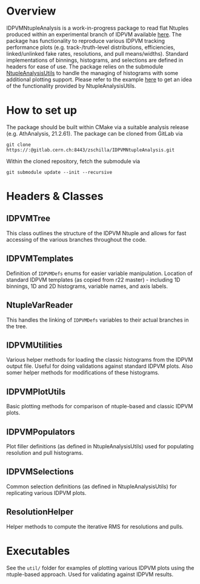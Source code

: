 # Overview

IDPVMNtupleAnalysis is a work-in-progress package to read flat Ntuples produced within an experimental branch of IDPVM available [here](https://gitlab.cern.ch/zschilla/athena/-/tree/NtupleForIDPVMr22). The package has functionality to reproduce various IDPVM tracking performance plots (e.g. track-/truth-level distributions, efficiencies, linked/unlinked fake rates, resolutions, and pull means/widths). Standard implementations of binnings, histograms, and selections are defined in headers for ease of use. The package relies on the submodule [NtupleAnalysisUtils](https://gitlab.cern.ch/goblirsc/NtupleAnalysisUtils) to handle the managing of histograms with some additional plotting support. Please refer to the example [here](https://gitlab.cern.ch/goblirsc/NtupleAnalysisUtils/blob/master/util/NtupleAnalysisUtils_Example.cxx) to get an idea of the functionality provided by NtupleAnalysisUtils.

# How to set up

The package should be built within CMake via a suitable analysis release (e.g. AthAnalysis, 21.2.61). The package can be cloned from GitLab via

```shell
git clone https://:@gitlab.cern.ch:8443/zschilla/IDPVMNtupleAnalysis.git
```

Within the cloned repository, fetch the submodule via

```shell
git submodule update --init --recursive
```

# Headers & Classes

## IDPVMTree

This class outlines the structure of the IDPVM Ntuple and allows for fast accessing of the various branches throughout the code.

## IDPVMTemplates

Definition of `IDPVMDefs` enums for easier variable manipulation. Location of standard IDPVM templates (as copied from r22 master) - including 1D binnings, 1D and 2D histograms, variable names, and axis labels.

## NtupleVarReader

This handles the linking of `IDPVMDefs` variables to their actual branches in the tree.

## IDPVMUtilities

Various helper methods for loading the classic histograms from the IDPVM output file. Useful for doing validations against standard IDPVM plots. Also somer helper methods for modifications of these histograms.

## IDPVMPlotUtils

Basic plotting methods for comparison of ntuple-based and classic IDPVM plots.

## IDPVMPopulators

Plot filler definitions (as defined in NtupleAnalysisUtils) used for populating resolution and pull histograms.

## IDPVMSelections

Common selection definitions (as defined in NtupleAnalysisUtils) for replicating various IDPVM plots.

## ResolutionHelper

Helper methods to compute the iterative RMS for resolutions and pulls.

# Executables

See the `util/` folder for examples of plotting various IDPVM plots using the ntuple-based approach. Used for validating against IDPVM results.
